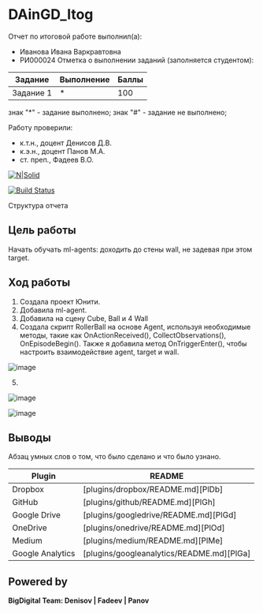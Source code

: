 # DAinGD_Itog
Отчет по итоговой работе выполнил(а):
- Иванова Ивана Варкравтовна
- РИ000024
Отметка о выполнении заданий (заполняется студентом):

| Задание | Выполнение | Баллы |
| ------ | ------ | ------ |
| Задание 1 | * | 100 |


знак "*" - задание выполнено; знак "#" - задание не выполнено;

Работу проверили:
- к.т.н., доцент Денисов Д.В.
- к.э.н., доцент Панов М.А.
- ст. преп., Фадеев В.О.

[![N|Solid](https://cldup.com/dTxpPi9lDf.thumb.png)](https://nodesource.com/products/nsolid)

[![Build Status](https://travis-ci.org/joemccann/dillinger.svg?branch=master)](https://travis-ci.org/joemccann/dillinger)

Структура отчета


## Цель работы
Начать обучать ml-agents: доходить до стены wall, не задевая при этом target.

## Ход работы
1. Создала проект Юнити.
2. Добавила ml-agent.
3. Добавила на сцену Cube, Ball и 4 Wall
4. Создала скрипт RollerBall на основе Agent, используя необходимые методы, такие как OnActionReceived(), CollectObservations(), OnEpisodeBegin(). Также я добавила метод OnTriggerEnter(), чтобы настроить взаимодействие agent, target и wall.


![image](https://github.com/knightalli/DAinGD_Itog/assets/127225486/bacb8def-04c5-419f-8db1-040459ff79a7)

5. 
![image](https://github.com/knightalli/DAinGD_Itog/assets/127225486/11509293-05ff-4744-b382-e1e2a6b8c6d2)

![image](https://github.com/knightalli/DAinGD_Itog/assets/127225486/4225dfc3-7ee9-431b-a71f-45c4acbf7417)




## Выводы

Абзац умных слов о том, что было сделано и что было узнано.

| Plugin | README |
| ------ | ------ |
| Dropbox | [plugins/dropbox/README.md][PlDb] |
| GitHub | [plugins/github/README.md][PlGh] |
| Google Drive | [plugins/googledrive/README.md][PlGd] |
| OneDrive | [plugins/onedrive/README.md][PlOd] |
| Medium | [plugins/medium/README.md][PlMe] |
| Google Analytics | [plugins/googleanalytics/README.md][PlGa] |

## Powered by

**BigDigital Team: Denisov | Fadeev | Panov**
